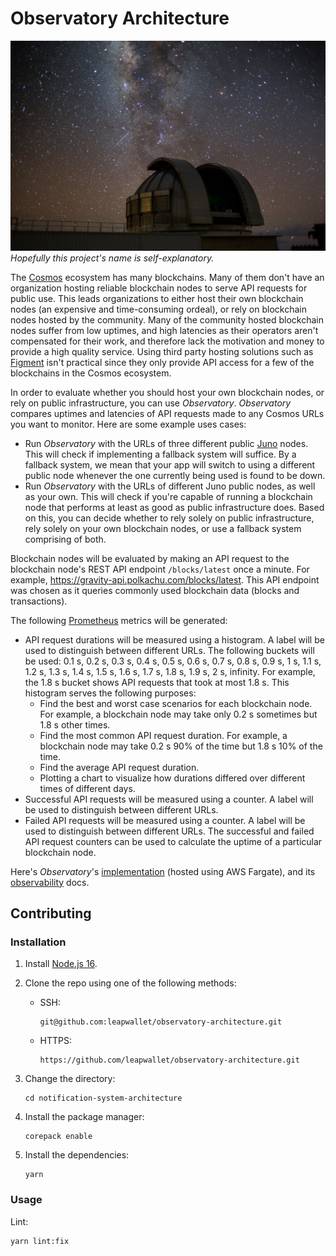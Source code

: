 # Observatory Architecture

![Observatory](observatory.jpg)
_Hopefully this project's name is self-explanatory._

The [Cosmos](https://cosmos.network/) ecosystem has many blockchains. Many of them don't have an organization hosting reliable blockchain nodes to serve API requests for public use. This leads organizations to either host their own blockchain nodes (an expensive and time-consuming ordeal), or rely on blockchain nodes hosted by the community. Many of the community hosted blockchain nodes suffer from low uptimes, and high latencies as their operators aren't compensated for their work, and therefore lack the motivation and money to provide a high quality service. Using third party hosting solutions such as [Figment](https://figment.io/) isn't practical since they only provide API access for a few of the blockchains in the Cosmos ecosystem.

In order to evaluate whether you should host your own blockchain nodes, or rely on public infrastructure, you can use _Observatory_. _Observatory_ compares uptimes and latencies of API requests made to any Cosmos URLs you want to monitor. Here are some example uses cases:

- Run _Observatory_ with the URLs of three different public [Juno](https://www.junonetwork.io/) nodes. This will check if implementing a fallback system will suffice. By a fallback system, we mean that your app will switch to using a different public node whenever the one currently being used is found to be down.
- Run _Observatory_ with the URLs of different Juno public nodes, as well as your own. This will check if you're capable of running a blockchain node that performs at least as good as public infrastructure does. Based on this, you can decide whether to rely solely on public infrastructure, rely solely on your own blockchain nodes, or use a fallback system comprising of both.

Blockchain nodes will be evaluated by making an API request to the blockchain node's REST API endpoint `/blocks/latest` once a minute. For example, https://gravity-api.polkachu.com/blocks/latest. This API endpoint was chosen as it queries commonly used blockchain data (blocks and transactions).

The following [Prometheus](https://prometheus.io/) metrics will be generated:

- API request durations will be measured using a histogram. A label will be used to distinguish between different URLs. The following buckets will be used: 0.1 s, 0.2 s, 0.3 s, 0.4 s, 0.5 s, 0.6 s, 0.7 s, 0.8 s, 0.9 s, 1 s, 1.1 s, 1.2 s, 1.3 s, 1.4 s, 1.5 s, 1.6 s, 1.7 s, 1.8 s, 1.9 s, 2 s, infinity. For example, the 1.8 s bucket shows API requests that took at most 1.8 s. This histogram serves the following purposes:
  - Find the best and worst case scenarios for each blockchain node. For example, a blockchain node may take only 0.2 s sometimes but 1.8 s other times.
  - Find the most common API request duration. For example, a blockchain node may take 0.2 s 90% of the time but 1.8 s 10% of the time.
  - Find the average API request duration.
  - Plotting a chart to visualize how durations differed over different times of different days.
- Successful API requests will be measured using a counter. A label will be used to distinguish between different URLs.
- Failed API requests will be measured using a counter. A label will be used to distinguish between different URLs. The successful and failed API request counters can be used to calculate the uptime of a particular blockchain node.

Here's _Observatory_'s [implementation](https://github.com/leapwallet/observatory) (hosted using AWS Fargate), and its [observability](observability.md) docs.

## Contributing

### Installation

1. Install [Node.js 16](https://nodejs.org/en/download/).
2. Clone the repo using one of the following methods:

   - SSH:

     ```shell
     git@github.com:leapwallet/observatory-architecture.git
     ```

   - HTTPS:

     ```shell
     https://github.com/leapwallet/observatory-architecture.git
     ```

3. Change the directory:

   ```shell
   cd notification-system-architecture
   ```

4. Install the package manager:

   ```shell
   corepack enable
   ```

5. Install the dependencies:

   ```shell
   yarn
   ```

### Usage

Lint:

```shell
yarn lint:fix
```
